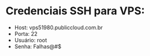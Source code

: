 
# Credenciais SSH para VPS:

- Host: vps51980.publiccloud.com.br
- Porta: 22
- Usuário: root
- Senha: Falhas@#$
